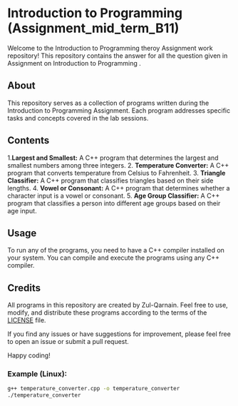 # Introduction to Programming (Assignment_mid_term_B11)

Welcome to the Introduction to Programming theroy Assignment work repository! This repository contains the answer for all the question given in Assignment on Introduction to Programming .

## About

This repository serves as a collection of programs written during the Introduction to Programming Assignment. Each program addresses specific tasks and concepts covered in the lab sessions.

## Contents
1.**Largest and Smallest:** A C++ program that determines the largest and smallest numbers among three integers.
2. **Temperature Converter:** A C++ program that converts temperature from Celsius to Fahrenheit.
3. **Triangle Classifier:** A C++ program that classifies triangles based on their side lengths.
4. **Vowel or Consonant:** A C++ program that determines whether a character input is a vowel or consonant.
5. **Age Group Classifier:** A C++ program that classifies a person into different age groups based on their age input.

## Usage

To run any of the programs, you need to have a C++ compiler installed on your system. You can compile and execute the programs using any C++ compiler.

## Credits

All programs in this repository are created by Zul-Qarnain. Feel free to use, modify, and distribute these programs according to the terms of the [LICENSE](LICENSE) file.

If you find any issues or have suggestions for improvement, please feel free to open an issue or submit a pull request.

Happy coding!

### Example (Linux):

```bash
g++ temperature_converter.cpp -o temperature_converter
./temperature_converter
